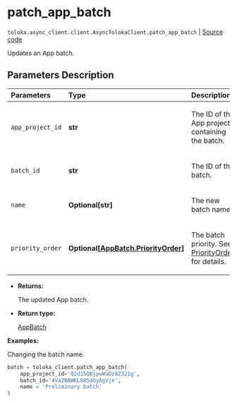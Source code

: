 # patch_app_batch
`toloka.async_client.client.AsyncTolokaClient.patch_app_batch` | [Source code](https://github.com/Toloka/toloka-kit/blob/v1.2.3/src/client/__init__.py#L0)

Updates an App batch.

## Parameters Description

| Parameters | Type | Description |
| :----------| :----| :-----------|
`app_project_id`|**str**|<p>The ID of the App project containing the batch.</p>
`batch_id`|**str**|<p>The ID of the batch.</p>
`name`|**Optional\[str\]**|<p>The new batch name.</p>
`priority_order`|**Optional\[[AppBatch.PriorityOrder](toloka.client.app.AppBatch.PriorityOrder.md)\]**|<p>The batch priority. See [PriorityOrder](toloka.client.app.AppBatch.PriorityOrder.md) for details.</p>

* **Returns:**

  The updated App batch.

* **Return type:**

  [AppBatch](toloka.client.app.AppBatch.md)

**Examples:**

Changing the batch name.

```python
batch = toloka_client.patch_app_batch(
    app_project_id='Q2d15QBjpwWuDz8Z321g',
    batch_id='4Va2BBWKL88S4QyAgVje',
    name = 'Preliminary batch'
)
```
